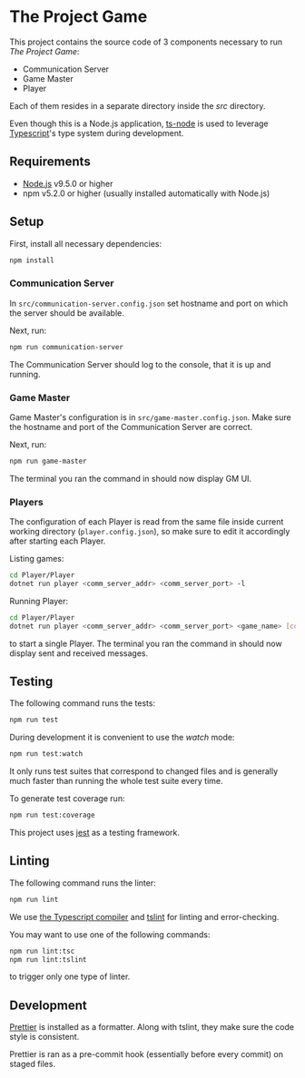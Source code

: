 # The Project Game

This project contains the source code of 3 components necessary to run _The Project Game_:

* Communication Server
* Game Master
* Player

Each of them resides in a separate directory inside the _src_ directory.

Even though this is a Node.js application, [ts-node](https://github.com/TypeStrong/ts-node)
is used to leverage [Typescript](https://www.typescriptlang.org/)'s type system during development.

## Requirements

* [Node.js](https://nodejs.org/en/download/) v9.5.0 or higher
* npm v5.2.0 or higher (usually installed automatically with Node.js)

## Setup

First, install all necessary dependencies:

```bash
npm install
```

### Communication Server

In `src/communication-server.config.json` set hostname and port on which the server
should be available.

Next, run:

```bash
npm run communication-server
```

The Communication Server should log to the console, that it is up and running.

### Game Master

Game Master's configuration is in `src/game-master.config.json`. Make sure the hostname
and port of the Communication Server are correct.

Next, run:

```bash
npm run game-master
```

The terminal you ran the command in should now display GM UI.

### Players

The configuration of each Player is read from the same file inside current working directory (`player.config.json`),
so make sure to edit it accordingly after starting each Player.

Listing games:

```bash
cd Player/Player
dotnet run player <comm_server_addr> <comm_server_port> -l
```

Running Player:

```bash
cd Player/Player
dotnet run player <comm_server_addr> <comm_server_port> <game_name> [config_file]
```

to start a single Player. The terminal you ran the command in should now display sent and received messages.

## Testing

The following command runs the tests:

```bash
npm run test
```

During development it is convenient to use the _watch_ mode:

```bash
npm run test:watch
```

It only runs test suites that correspond to changed files and is generally much faster
than running the whole test suite every time.

To generate test coverage run:

```bash
npm run test:coverage
```

This project uses [jest](https://facebook.github.io/jest/) as a testing framework.

## Linting

The following command runs the linter:

```bash
npm run lint
```

We use [the Typescript compiler](https://www.typescriptlang.org/docs/handbook/compiler-options.html)
and [tslint](https://palantir.github.io/tslint/) for linting and error-checking.

You may want to use one of the following commands:

```bash
npm run lint:tsc
npm run lint:tslint
```

to trigger only one type of linter.

## Development

[Prettier](https://github.com/prettier/prettier) is installed as a formatter. Along with tslint,
they make sure the code style is consistent.

Prettier is ran as a pre-commit hook (essentially before every commit) on staged files.
